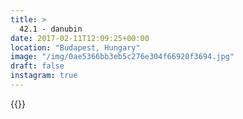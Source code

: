 ```yaml
---
title: >
  42.1 - danubin
date: 2017-02-11T12:09:25+00:00
location: "Budapest, Hungary"
image: "/img/0ae5366bb3eb5c276e304f66920f3694.jpg"
draft: false
instagram: true
---
```


{{<photo src="/img/0ae5366bb3eb5c276e304f66920f3694.jpg">}}
